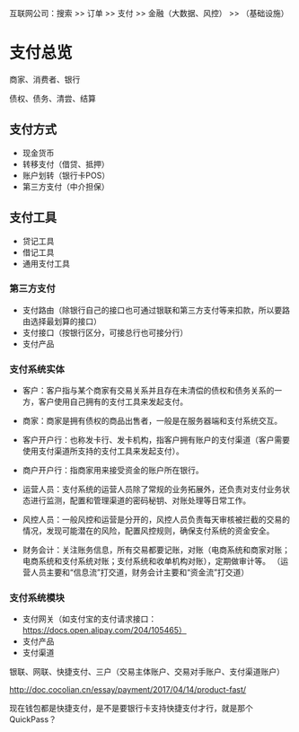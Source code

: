 
互联网公司：搜索 >> 订单 >> 支付 >> 金融（大数据、风控） >> （基础设施）
                       
# 支付总览

商家、消费者、银行

债权、债务、清尝、结算


## 支付方式
   * 现金货币
   * 转移支付（借贷、抵押）
   * 账户划转（银行卡POS）
   * 第三方支付（中介担保）
   
## 支付工具
   * 贷记工具
   * 借记工具
   * 通用支付工具
   

### 第三方支付
   * 支付路由（除银行自己的接口也可通过银联和第三方支付等来扣款，所以要路由选择最划算的接口）
   * 支付接口（按银行区分，可接总行也可接分行）
   * 支付产品
   
### 支付系统实体
   * 客户：客户指与某个商家有交易关系并且存在未清偿的债权和债务关系的一方，客户使用自己拥有的支付工具来发起支付。
   * 商家：商家是拥有债权的商品出售者，一般是在服务器端和支付系统交互。
   * 客户开户行：也称发卡行、发卡机构，指客户拥有账户的支付渠道（客户需要使用支付渠道所支持的支付工具来发起支付）。
   * 商户开户行：指商家用来接受资金的账户所在银行。
   
   * 运营人员：支付系统的运营人员除了常规的业务拓展外，还负责对支付业务状态进行监测，配置和管理渠道的密码秘钥、对账处理等日常工作。
   * 风控人员：一般风控和运营是分开的，风控人员负责每天审核被拦截的交易的情况，发现可能潜在的风险，配置风控规则，确保支付系统的资金安全。
   * 财务会计：关注账务信息，所有交易都要记账，对账（电商系统和商家对账；电商系统和支付系统对账；支付系统和收单机构对账），定期做审计等。
   （运营人员主要和“信息流”打交道，财务会计主要和“资金流”打交道）
   
### 支付系统模块
   * 支付网关（如支付宝的支付请求接口：https://docs.open.alipay.com/204/105465）
   * 支付产品
   * 支付渠道
   
   
   银联、网联、快捷支付、三户（交易主体账户、交易对手账户、支付渠道账户）
   
   http://doc.cocolian.cn/essay/payment/2017/04/14/product-fast/
   
   现在钱包都是快捷支付，是不是要银行卡支持快捷支付才行，就是那个QuickPass？